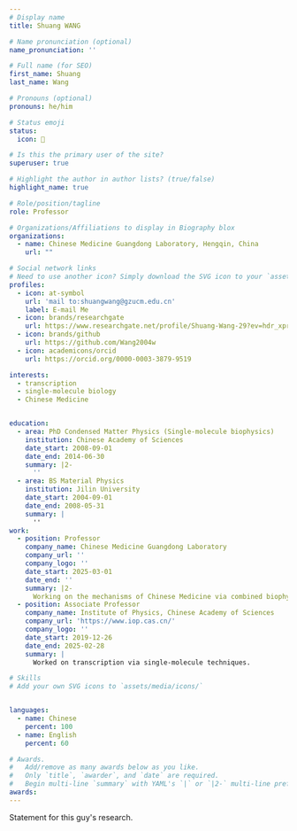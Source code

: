 ```yaml
---
# Display name
title: Shuang WANG

# Name pronunciation (optional)
name_pronunciation: ''

# Full name (for SEO)
first_name: Shuang
last_name: Wang

# Pronouns (optional)
pronouns: he/him

# Status emoji
status:
  icon: 🚀

# Is this the primary user of the site?
superuser: true

# Highlight the author in author lists? (true/false)
highlight_name: true

# Role/position/tagline
role: Professor

# Organizations/Affiliations to display in Biography blox
organizations:
  - name: Chinese Medicine Guangdong Laboratory, Hengqin, China
    url: ""

# Social network links
# Need to use another icon? Simply download the SVG icon to your `assets/media/icons/` folder.
profiles:
  - icon: at-symbol
    url: 'mail to:shuangwang@gzucm.edu.cn'
    label: E-mail Me
  - icon: brands/researchgate
    url: https://www.researchgate.net/profile/Shuang-Wang-29?ev=hdr_xprf
  - icon: brands/github
    url: https://github.com/Wang2004w
  - icon: academicons/orcid
    url: https://orcid.org/0000-0003-3879-9519

interests:
  - transcription
  - single-molecule biology
  - Chinese Medicine


education:
  - area: PhD Condensed Matter Physics (Single-molecule biophysics)
    institution: Chinese Academy of Sciences
    date_start: 2008-09-01
    date_end: 2014-06-30
    summary: |2-
      ''
  - area: BS Material Physics
    institution: Jilin University
    date_start: 2004-09-01
    date_end: 2008-05-31
    summary: |
      ''
work:
  - position: Professor
    company_name: Chinese Medicine Guangdong Laboratory
    company_url: ''
    company_logo: ''
    date_start: 2025-03-01
    date_end: ''
    summary: |2-
      Working on the mechanisms of Chinese Medicine via combined biophysical techniques.
  - position: Associate Professor
    company_name: Institute of Physics, Chinese Academy of Sciences
    company_url: 'https://www.iop.cas.cn/'
    company_logo: ''
    date_start: 2019-12-26
    date_end: 2025-02-28
    summary: |
      Worked on transcription via single-molecule techniques.

# Skills
# Add your own SVG icons to `assets/media/icons/`


languages:
  - name: Chinese
    percent: 100
  - name: English
    percent: 60

# Awards.
#   Add/remove as many awards below as you like.
#   Only `title`, `awarder`, and `date` are required.
#   Begin multi-line `summary` with YAML's `|` or `|2-` multi-line prefix and indent 2 spaces below.
awards:
---
```


Statement for this guy's research.
